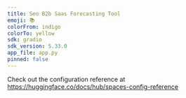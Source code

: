 ```yaml
---
title: Seo B2b Saas Forecasting Tool
emoji: 📚
colorFrom: indigo
colorTo: yellow
sdk: gradio
sdk_version: 5.33.0
app_file: app.py
pinned: false
---
```


Check out the configuration reference at https://huggingface.co/docs/hub/spaces-config-reference

